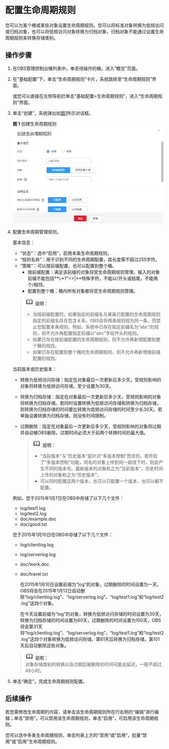 # 配置生命周期规则<a name="zh-cn_topic_0066036546"></a>

您可以为某个桶或某些对象设置生命周期规则。您可以将标准对象转换为低频访问或归档对象，也可以将低频访问对象转换为归档对象，归档对象不能通过设置生命周期规则来转换存储类别。

## 操作步骤<a name="section4422459618019"></a>

1.  在OBS管理控制台桶列表中，单击待操作的桶，进入“概览”页面。
2.  在“基础配置”下，单击“生命周期规则”卡片，系统跳转至“生命周期规则”界面。

    或您可以直接在左侧导航栏单击“基础配置\>生命周期规则”，进入“生命周期规则”界面。

3.  单击“创建”，系统弹出如[图1](#fig30958876193536)所示对话框。

    **图 1**  创建生命周期规则<a name="fig30958876193536"></a>  
    ![](figures/创建生命周期规则.png "创建生命周期规则")

4.  配置生命周期管理规则。

    基本信息：

    -   “状态”：选中“启用”，启用本条生命周期规则。
    -   “规则名称”：用于识别不同的生命周期配置，其长度需不超过255字符。
    -   “策略”：可以按前缀配置，也可以配置到整个桶。
        -   按前缀配置：满足该前缀的对象将受生命周期规则管理，输入的对象前缀不能包括**\\:\*?"<\>|**特殊字符，不能以/开头或结尾，不能两个/相邻。
        -   配置到整个桶：桶内所有对象都将受生命周期规则管理。


    >![](public_sys-resources/icon-note.gif) **说明：**   
    >-   当按前缀配置时，如果指定的前缀名与某条已配置的生命周期规则指定的前缀名存在包含关系，OBS会将两条规则视为同一条，而禁止您配置本条规则。例如，系统中已存在指定前缀名为“abc”的规则，则不允许再配置指定前缀以“abc”字段开头的规则。  
    >-   如果已存在按前缀配置的生命周期规则，则不允许再新增配置到整个桶的规则。  
    >-   如果已存在配置到整个桶的生命周期规则，则不允许再新增按前缀配置的规则。  

    当前版本或历史版本：

    -   转换为低频访问存储：指定在对象最后一次更新后多少天，受规则影响的对象将转换为低频访问存储。至少设置为30天。
    -   转换为归档存储：指定在对象最后一次更新后多少天，受规则影响的对象将转换为归档存储。若同时设置转换为低频访问存储和转换为归档存储，则转换为归档存储的时间要比转换为低频访问存储的时间至少长30天。若单独设置转换为归档存储，则没有时间限制。
    -   过期删除：指定在对象最后一次更新后多少天，受规则影响的对象将过期并自动被OBS删除。过期时间必须大于前两个转换时间的最大值。

        >![](public_sys-resources/icon-note.gif) **说明：**   
        >-   “当前版本”与“历史版本”是针对“多版本控制”而言的。若开启了“多版本控制”功能，同名的对象上传到同一路径下时，则会产生不同的版本号。最新版本的对象称之为“当前版本”，历史时间上传的对象称之为“历史版本”。  
        >-   可以同时配置这两个版本，也可以只配置一个版本，也可以都不配置。  


    例如，您于2015年1月7日在OBS中存储了以下几个文件：

    -   log/test1.log
    -   log/test2.log
    -   doc/example.doc
    -   doc/good.txt

    您于2015年1月10日在OBS中存储了以下几个文件：

    -   log/clientlog.log
    -   log/serverlog.log
    -   doc/work.doc
    -   doc/travel.txt

        在2015年1月10日设置前缀为“log”的对象，过期删除的时间设置为一天，OBS将会在2015年1月12日自动删除“log/clientlog.log”、“log/serverlog.log”、“log/test1.log”和“log/test2.log”这四个对象。

        在今天设置前缀为“log”的对象，转换为低频访问存储的时间设置为30天，转换为归档存储的时间设置为60天，过期删除的时间设置为100天，OBS将会第31天将“log/clientlog.log”、“log/serverlog.log”、“log/test1.log”和“log/test2.log”这四个对象转换为低频访问存储，第61天后转换为归档存储，第101天后自动删除这些对象。


    >![](public_sys-resources/icon-note.gif) **说明：**   
    >对象存储类别的转换以及过期后被删除的时间可能会延迟，一般不超过48小时。  

5.  单击“确定”，完成生命周期规则配置。

## 后续操作<a name="section1589011665116"></a>

若您需修改生命周期的内容，请单击该生命周期规则所在行右侧的“编辑”进行编辑；单击“禁用”，可以禁用该生命周期规则，单击“启用”，可启用该生命周期规则。

您可以选中多条生命周期规则，单击列表上方的“禁用”或“启用”，批量“禁用”或“启用”生命周期规则。

